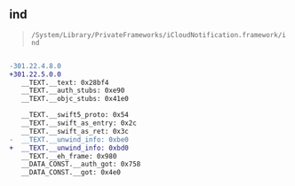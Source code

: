 ## ind

> `/System/Library/PrivateFrameworks/iCloudNotification.framework/ind`

```diff

-301.22.4.8.0
+301.22.5.0.0
   __TEXT.__text: 0x28bf4
   __TEXT.__auth_stubs: 0xe90
   __TEXT.__objc_stubs: 0x41e0

   __TEXT.__swift5_proto: 0x54
   __TEXT.__swift_as_entry: 0x2c
   __TEXT.__swift_as_ret: 0x3c
-  __TEXT.__unwind_info: 0xbe0
+  __TEXT.__unwind_info: 0xbd0
   __TEXT.__eh_frame: 0x980
   __DATA_CONST.__auth_got: 0x758
   __DATA_CONST.__got: 0x4e0

```
